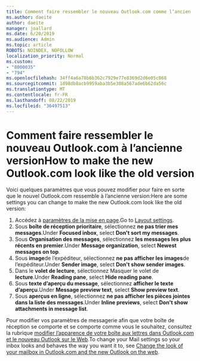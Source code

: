 ```yaml
---
title: Comment faire ressembler le nouveau Outlook.com comme l’ancien
ms.author: daeite
author: daeite
manager: joallard
ms.date: 6/20/2019
ms.audience: Admin
ms.topic: article
ROBOTS: NOINDEX, NOFOLLOW
localization_priority: Normal
ms.custom:
- "8000035"
- "794"
ms.openlocfilehash: 34ff4a6a78b6b362c7929e77e8369d2d6e05c868
ms.sourcegitcommit: 1d98db8acb9959aba3b5e308a567ade6b62da56c
ms.translationtype: MT
ms.contentlocale: fr-FR
ms.lasthandoff: 08/22/2019
ms.locfileid: "36497513"
---
```

# <a name="how-to-make-the-new-outlookcom-look-like-the-old-version"></a><span data-ttu-id="4b74a-102">Comment faire ressembler le nouveau Outlook.com à l’ancienne version</span><span class="sxs-lookup"><span data-stu-id="4b74a-102">How to make the new Outlook.com look like the old version</span></span>

<span data-ttu-id="4b74a-103">Voici quelques paramètres que vous pouvez modifier pour faire en sorte que le nouvel Outlook.com ressemble à l’ancienne version:</span><span class="sxs-lookup"><span data-stu-id="4b74a-103">Here are some settings you can change to make the new Outlook.com look like the old version:</span></span>

1. <span data-ttu-id="4b74a-104">Accédez à [paramètres de la mise en page](https://outlook.live.com/mail/options/mail/layout).</span><span class="sxs-lookup"><span data-stu-id="4b74a-104">Go to [Layout settings](https://outlook.live.com/mail/options/mail/layout).</span></span>
1. <span data-ttu-id="4b74a-105">Sous **boîte de réception prioritaire**, sélectionnez **ne pas trier mes messages**.</span><span class="sxs-lookup"><span data-stu-id="4b74a-105">Under **Focused inbox**, select **Don't sort my messages**.</span></span>
1. <span data-ttu-id="4b74a-106">Sous **Organisation des messages**, sélectionnez **les messages les plus récents en premier**.</span><span class="sxs-lookup"><span data-stu-id="4b74a-106">Under **Message organization**, select **Newest messages on top**.</span></span>
1. <span data-ttu-id="4b74a-107">Sous **image**de l’expéditeur, sélectionnez **ne pas afficher les images**de l’expéditeur.</span><span class="sxs-lookup"><span data-stu-id="4b74a-107">Under **Sender image**, select **Don't show sender images**.</span></span>
1. <span data-ttu-id="4b74a-108">Dans le **volet de lecture**, sélectionnez Masquer le volet de **lecture**.</span><span class="sxs-lookup"><span data-stu-id="4b74a-108">Under **Reading pane**, select **Hide reading pane**.</span></span>
1. <span data-ttu-id="4b74a-109">Sous **texte d’aperçu du message**, sélectionnez **afficher le texte d’aperçu**.</span><span class="sxs-lookup"><span data-stu-id="4b74a-109">Under **Message preview text**, select **Show preview text**.</span></span>
1. <span data-ttu-id="4b74a-110">Sous **aperçus en ligne**, sélectionnez **ne pas afficher les pièces jointes dans la liste des messages**.</span><span class="sxs-lookup"><span data-stu-id="4b74a-110">Under **Inline previews**, select **Don't show attachments in message list**.</span></span>

<span data-ttu-id="4b74a-111">Pour modifier vos paramètres de messagerie afin que votre boîte de réception se comporte et se comporte comme vous le souhaitez, consultez la rubrique [modifier l’apparence de votre boîte aux lettres dans Outlook.com et le nouveau Outlook sur le Web](https://support.office.com/article/b41c2ecb-f23c-42b3-b7f8-659646d5e58c?wt.mc_id=Office_Outlook_com_Alchemy).</span><span class="sxs-lookup"><span data-stu-id="4b74a-111">To change your Mail settings so your inbox looks and behaves the way you want it to, see [Change the look of your mailbox in Outlook.com and the new Outlook on the web](https://support.office.com/article/b41c2ecb-f23c-42b3-b7f8-659646d5e58c?wt.mc_id=Office_Outlook_com_Alchemy).</span></span>